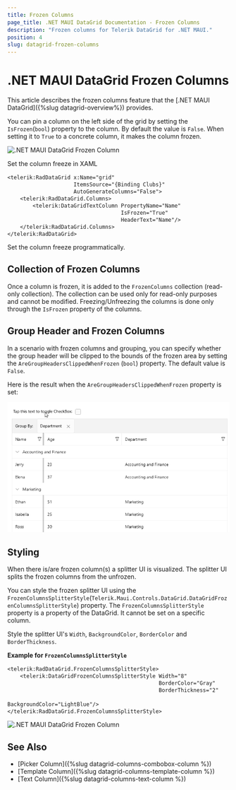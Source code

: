 ```yaml
---
title: Frozen Columns
page_title: .NET MAUI DataGrid Documentation - Frozen Columns
description: "Frozen columns for Telerik DataGrid for .NET MAUI."
position: 4
slug: datagrid-frozen-columns
---
```


# .NET MAUI DataGrid Frozen Columns

This article describes the frozen columns feature that the [.NET MAUI DataGrid]({%slug datagrid-overview%}) provides. 

You can pin a column on the left side of the grid by setting the `IsFrozen`(`bool`) property to the column. By default the value is `False`. When setting it to `True` to a concrete column, it makes the column frozen. 

![.NET MAUI DataGrid Frozen Column](../images/frozen-column.gif)

Set the column freeze in XAML

```XAML
<telerik:RadDataGrid x:Name="grid" 
                     ItemsSource="{Binding Clubs}" 
                     AutoGenerateColumns="False">
    <telerik:RadDataGrid.Columns>
        <telerik:DataGridTextColumn PropertyName="Name" 
                                    IsFrozen="True"
                                    HeaderText="Name"/>
    </telerik:RadDataGrid.Columns>
</telerik:RadDataGrid> 
```

Set the column freeze programmatically.

<snippet id='data-grid-frozen-columns-programmatically' />

## Collection of Frozen Columns

Once a column is frozen, it is added to the `FrozenColumns` collection (read-only collection). The collection can be used only for read-only purposes and cannot be modified. Freezing/Unfreezing the columns is done only through the `IsFrozen` property of the columns.

## Group Header and Frozen Columns

In a scenario with frozen columns and grouping, you can specify whether the group header will be clipped to the bounds of the frozen area by setting the `AreGroupHeadersClippedWhenFrozen` (`bool`) property. The default value is `False`.

Here is the result when the `AreGroupHeadersClippedWhenFrozen` property is set:

![.NET MAUI DataGrid Frozen Columns and Group Headers](images/frozen-columns-group-headers.gif)

## Styling

When there is/are frozen column(s) a splitter UI is visualized. The splitter UI splits the frozen columns from the unfrozen. 

You can style the frozen splitter UI using the `FrozenColumnsSplitterStyle`(`Telerik.Maui.Controls.DataGrid.DataGridFrozenColumnsSplitterStyle`) property. The `FrozenColumnsSplitterStyle` property is a property of the DataGrid. It cannot be set on a specific column.

Style the splitter UI's `Width`, `BackgroundColor`, `BorderColor` and `BorderThickness`. 

**Example for `FrozenColumnsSplitterStyle`**

```XAML
<telerik:RadDataGrid.FrozenColumnsSplitterStyle>
    <telerik:DataGridFrozenColumnsSplitterStyle Width="8"
                                                BorderColor="Gray"
                                                BorderThickness="2"
                                                BackgroundColor="LightBlue"/>
</telerik:RadDataGrid.FrozenColumnsSplitterStyle>
```

![.NET MAUI DataGrid Frozen Column](../images/frozen-column-style.png)


## See Also

- [Picker Column]({%slug datagrid-columns-combobox-column %})
- [Template Column]({%slug datagrid-columns-template-column %})
- [Text Column]({%slug datagrid-columns-text-column %})
